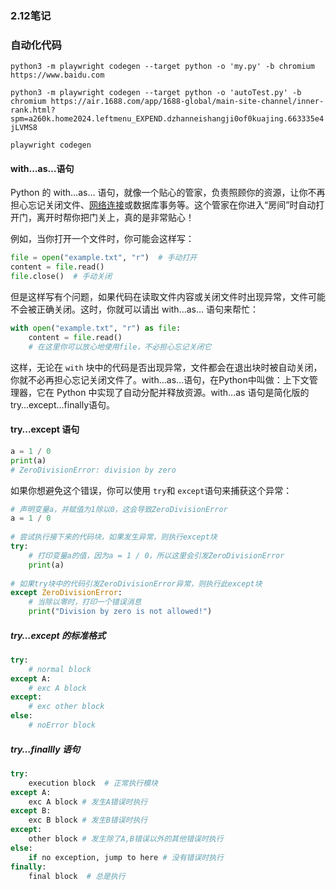 ### **2.12笔记**

### **自动化代码**

`python3 -m playwright codegen --target python -o 'my.py' -b chromium https://www.baidu.com`

`python3 -m playwright codegen --target python -o 'autoTest.py' -b chromium https://air.1688.com/app/1688-global/main-site-channel/inner-rank.html?spm=a260k.home2024.leftmenu_EXPEND.dzhanneishangji0of0kuajing.663335e4jLVMS8`

`playwright codegen`

#### with…as…语句

Python 的 with…as… 语句，就像一个贴心的管家，负责照顾你的资源，让你不再担心忘记关闭文件、[网络连接](https://so.csdn.net/so/search?q=%E7%BD%91%E7%BB%9C%E8%BF%9E%E6%8E%A5&spm=1001.2101.3001.7020)或数据库事务等。这个管家在你进入“房间”时自动打开门，离开时帮你把门关上，真的是非常贴心！

例如，当你打开一个文件时，你可能会这样写：

```python
file = open("example.txt", "r")  # 手动打开
content = file.read()  
file.close()  # 手动关闭
```

但是这样写有个问题，如果代码在读取文件内容或关闭文件时出现异常，文件可能不会被正确关闭。这时，你就可以请出 with…as… 语句来帮忙：

```python
with open("example.txt", "r") as file:  
    content = file.read()  
    # 在这里你可以放心地使用file，不必担心忘记关闭它
```

这样，无论在 `with` 块中的代码是否出现异常，文件都会在退出块时被自动关闭，你就不必再担心忘记关闭文件了。with…as…语句，在Python中叫做：上下文管理器，它在 Python 中实现了自动分配并释放资源。with…as 语句是简化版的 try…except…finally语句。

#### try…except 语句

```python
a = 1 / 0
print(a)
# ZeroDivisionError: division by zero
```

如果你想避免这个错误，你可以使用 `try`和 `except`语句来捕获这个异常：

```python
# 声明变量a，并赋值为1除以0，这会导致ZeroDivisionError  
a = 1 / 0  
  
# 尝试执行接下来的代码块，如果发生异常，则执行except块  
try:  
    # 打印变量a的值，因为a = 1 / 0，所以这里会引发ZeroDivisionError  
    print(a)  
  
# 如果try块中的代码引发ZeroDivisionError异常，则执行此except块  
except ZeroDivisionError:  
    # 当除以零时，打印一个错误消息  
    print("Division by zero is not allowed!")
```

##### **try…except 的标准格式**

```python
try:
    # normal block
except A:
    # exc A block
except:
    # exc other block
else:
    # noError block 

```

##### **try…finallly 语句**

```python
try:  
    execution block  # 正常执行模块  
except A:  
    exc A block # 发生A错误时执行  
except B:  
    exc B block # 发生B错误时执行  
except:  
    other block # 发生除了A,B错误以外的其他错误时执行  
else:  
    if no exception, jump to here # 没有错误时执行  
finally:  
    final block  # 总是执行  

```
